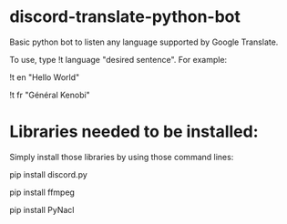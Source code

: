 # discord-translate-python-bot
Basic python bot to listen any language supported by Google Translate. 

To use, type !t language "desired sentence". For example: 

!t en "Hello World"

!t fr "Général Kenobi"

# Libraries needed to be installed: 
Simply install those libraries by using those command lines: 

pip install discord.py

pip install ffmpeg

pip install PyNacl
